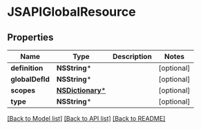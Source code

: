 # JSAPIGlobalResource

## Properties
Name | Type | Description | Notes
------------ | ------------- | ------------- | -------------
**definition** | **NSString*** |  | [optional] 
**globalDefId** | **NSString*** |  | [optional] 
**scopes** | [**NSDictionary***](JSAPIExpressionResource.md) |  | [optional] 
**type** | **NSString*** |  | [optional] 

[[Back to Model list]](../README.md#documentation-for-models) [[Back to API list]](../README.md#documentation-for-api-endpoints) [[Back to README]](../README.md)


